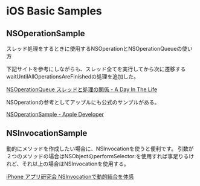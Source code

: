 # iOS Basic Samples

## NSOperationSample
スレッド処理をするときに使用するNSOperationとNSOperationQueueの使い方

下記サイトを参考にしながらも、スレッド全てを実行してから次に遷移するwaitUntilAllOperationsAreFinishedの処理を追加した。

[NSOperationQueue スレッドと処理の関係 - A Day In The Life](http://d.hatena.ne.jp/glass-_-onion/20110527/1306499056)

NSOperationの参考としてアップルにも公式のサンプルがある。

[NSOperationSample - Apple Developer](https://developer.apple.com/library/mac/samplecode/NSOperationSample/Introduction/Intro.html)

## NSInvocationSample
動的にメソッドを作成したい場合に、NSInvocationを使うと便利です。
引数が２つのメソッドの場合はNSObjectのperformSelector:を使用すれば事足りるけれど、それ以上の場合はNSInvocationを使用する。

[iPhone アプリ研究会 NSInvocationで動的結合を体感](http://appteam.blog114.fc2.com/blog-entry-97.html)